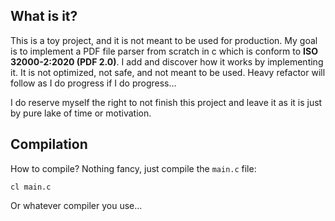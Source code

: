 ## What is it?

This is a toy project, and it is not meant to be used for production.
My goal is to implement a PDF file parser from scratch in c which is conform to **ISO 32000-2:2020 (PDF 2.0)**.
I add and discover how it works by implementing it. It is not optimized, not safe, and not meant to be used.
Heavy refactor will follow as I do progress if I do progress...

I do reserve myself the right to not finish this project and leave it as it is just by pure lake of time or motivation.

## Compilation

How to compile? Nothing fancy, just compile the `main.c` file:
```
cl main.c
```
Or whatever compiler you use...

